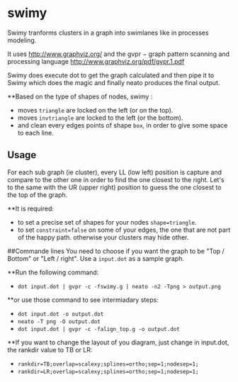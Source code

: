 # swimy

Swimy tranforms clusters in a graph into swimlanes like in processes modeling.

It uses http://www.graphviz.org/ and the gvpr − graph pattern scanning and processing language http://www.graphviz.org/pdf/gvpr.1.pdf

Swimy does execute dot to get the graph calculated and then pipe it to Swimy which does the magic and finally neato produces the final output.

**Based on the type of shapes of nodes, swimy :
* moves `triangle` are locked on the left (or on the top).
* moves `invtriangle` are locked to the left (or the bottom).
* and clean every edges points of shape `box`, in order to give some space to each line.

## Usage

For each sub graph (ie cluster), every LL (low left) position is capture and compare to the other one in order to find the one closest to the right.
Let's to the same with the UR (upper right) position to guess the one closest to the top of the graph.

**It is required:
* to set a precise set of shapes for your nodes `shape=triangle`.
* to set `constraint=false` on some of your edges, the one that are not part of the happy path. otherwise your clusters may hide other.

##Commande lines
You need to choose if you want the graph to be "Top / Bottom" or "Left / right".
Use a `input.dot` as a sample graph.

**Run the following command:
* `dot input.dot | gvpr -c -fswimy.g | neato -n2 -Tpng > output.png`

**or use those command to see intermiadary steps:
* `dot input.dot -o output.dot`
* `neato -T png -O output.dot`
* `dot input.dot | gvpr -c -falign_top.g -o output.dot`


**If you want to change the layout of you diagram, just change in input.dot, the rankdir value to TB or LR:

* `rankdir=TB;overlap=scalexy;splines=ortho;sep=1;nodesep=1;`
* `rankdir=LR;overlap=scalexy;splines=ortho;sep=1;nodesep=1;`

